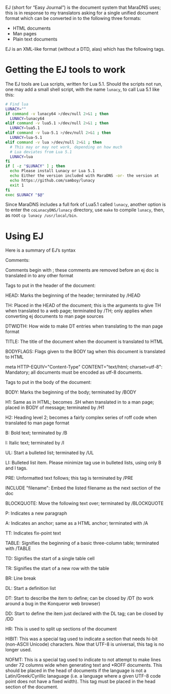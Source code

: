 EJ (short for “Easy Journal”) is the document system that MaraDNS
uses; this is in response to my translators asking for a single unified
document format which can be converted in to the following three formats:

* HTML documents
* Man pages
* Plain text documents

EJ is an XML-like format (without a DTD, alas) which has the following 
tags.

# Getting the EJ tools to work

The EJ tools are Lua scripts, written for Lua 5.1.  Should the scripts
not run, one may add a small shell script, with the name `lunacy`,
to call Lua 5.1 like this:

```bash
# Find lua
LUNACY=""
if command -v lunacy64 >/dev/null 2>&1 ; then
  LUNACY=lunacy64
elif command -v lua5.1 >/dev/null 2>&1 ; then
  LUNACY=lua5.1
elif command -v lua-5.1 >/dev/null 2>&1 ; then
  LUNACY=lua-5.1
elif command -v lua >/dev/null 2>&1 ; then
  # This may or may not work, depending on how much
  # Lua deviates from Lua 5.1
  LUNACY=lua
fi
if [ -z "$LUNACY" ] ; then
  echo Please install Lunacy or Lua 5.1
  echo Either the version included with MaraDNS -or- the version at
  echo https://github.com/samboy/lunacy
  exit 1
fi
exec $LUNACY "$@"
```

Since MaraDNS includes a full fork of Lua5.1 called `lunacy`,
another option is to enter the `coLunacyDNS/lunacy` directory, use
`make` to compile `lunacy`, then, as root `cp lunacy /usr/local/bin`.

# Using EJ

Here is a summary of EJ’s syntax

Comments:

Comments begin with <!-- and end with -->; these comments are removed
before an ej doc is translated in to any other format

Tags to put in the header of the document:

HEAD: Marks the beginning of the header; terminated by /HEAD

TH: Placed in the HEAD of the document; this is the arguments to give TH 
when translated to a web page; terminated by /TH; only applies when 
converting ej documents to man page sources

DTWIDTH: How wide to make DT entries when translating to the man page
         format

TITLE: The title of the document when the document is translated to HTML

BODYFLAGS: Flags given to the BODY tag when this document is translated
           to HTML

meta HTTP-EQUIV="Content-Type" CONTENT="text/html; charset=utf-8": Mandatory;
all documents must be encoded as utf-8 documents.

Tags to put in the body of the document:

BODY: Marks the beginning of the body; terminated by /BODY

H1: Same as in HTML; becomes .SH when translated in to a man page; placed 
in BODY of message; terminated by /H1

H2: Heading level 2; becomes a fairly complex series of roff code when
    translated to man page format

B: Bold text; terminated by /B

I: Italic text; terminated by /I

UL: Start a bulleted list; terminated by /UL

LI: Bulleted list item.  Please minimize tag use in bulleted lists,
    using only B and I tags.

PRE: Unformatted text follows; this tag is terminated by /PRE

INCLUDE "filename": Embed the listed filename as the next section of the doc

BLOCKQUOTE: Move the following text over; terminated by /BLOCKQUOTE

P: Indicates a new paragraph

A: Indicates an anchor; same as a HTML anchor; terminated with /A

TT: Indicates fix-point text

TABLE: Signifies the beginning of a basic three-column table; terminated
       with /TABLE

TD: Signifies the start of a single table cell

TR: Signifies the start of a new row with the table

BR: Line break

DL: Start a definition list

DT: Start to describe the item to define; can be closed by /DT
    (to work around a bug in the Konqueror web browser)

DD: Start to define the item just declared with the DL tag; can be closed
    by /DD 

HR: This is used to split up sections of the document

HIBIT: This was a special tag used to indicate a section that needs
       hi-bit (non-ASCII Unicode) characters.  Now that UTF-8 is universal,
       this tag is no longer used.

NOFMT: This is a special tag used to indicate to not attempt to make
       lines under 72 columns wide when generating text and *ROFF 
       documents.  This should be placed in the head of documents if
       the language is not a Latin/Greek/Cyrillic lanaguage (i.e. a
       language where a given UTF-8 code point does not have a fixed
       width).  This tag must be placed in the head section of the
       document.

